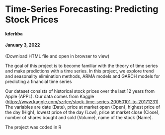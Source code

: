 # Time-Series Forecasting: Predicting Stock Prices

#### kderkba
#### January 3, 2022
(Download HTML file and open in browser to view)

The goal of this project is to become familiar with the theory of time series and make predictions with a time series.
In this project, we explore trend and seasonality elimination methods, ARMA models and GARCH models for predicting a financial time series

Our dataset consists of historical stock prices over the last 12 years from Apple (APPL).
Our data comes from Kaggle (https://www.kaggle.com/szrlee/stock-time-series-20050101-to-20171231). The variables are date (Date), price at market open (Open), highest price of the day (High), lowest price of the day (Low), price at market close (Close), number of shares bought and sold (Volume), name of the stock (Name).

The project was coded in R
